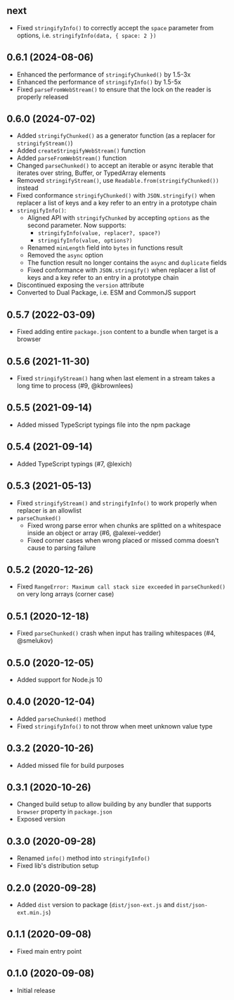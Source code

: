 ## next

- Fixed `stringifyInfo()` to correctly accept the `space` parameter from options, i.e. `stringifyInfo(data, { space: 2 })`

## 0.6.1 (2024-08-06)

- Enhanced the performance of `stringifyChunked()` by 1.5-3x
- Enhanced the performance of `stringifyInfo()` by 1.5-5x
- Fixed `parseFromWebStream()` to ensure that the lock on the reader is properly released

## 0.6.0 (2024-07-02)

- Added `stringifyChunked()` as a generator function (as a replacer for `stringifyStream()`)
- Added `createStringifyWebStream()` function
- Added `parseFromWebStream()` function
- Changed `parseChunked()` to accept an iterable or async iterable that iterates over string, Buffer, or TypedArray elements
- Removed `stringifyStream()`, use `Readable.from(stringifyChunked())` instead
- Fixed conformance `stringifyChunked()` with `JSON.stringify()` when replacer a list of keys and a key refer to an entry in a prototype chain
- `stringifyInfo()`:
    - Aligned API with `stringifyChunked` by accepting `options` as the second parameter. Now supports:
        - `stringifyInfo(value, replacer?, space?)`
        - `stringifyInfo(value, options?)`
    - Renamed `minLength` field into `bytes` in functions result
    - Removed the `async` option
    - The function result no longer contains the `async` and `duplicate` fields
    - Fixed conformance with `JSON.stringify()` when replacer a list of keys and a key refer to an entry in a prototype chain
- Discontinued exposing the `version` attribute
- Converted to Dual Package, i.e. ESM and CommonJS support

## 0.5.7 (2022-03-09)

- Fixed adding entire `package.json` content to a bundle when target is a browser

## 0.5.6 (2021-11-30)

- Fixed `stringifyStream()` hang when last element in a stream takes a long time to process (#9, @kbrownlees)

## 0.5.5 (2021-09-14)

- Added missed TypeScript typings file into the npm package

## 0.5.4 (2021-09-14)

- Added TypeScript typings (#7, @lexich)

## 0.5.3 (2021-05-13)

- Fixed `stringifyStream()` and `stringifyInfo()` to work properly when replacer is an allowlist
- `parseChunked()`
    - Fixed wrong parse error when chunks are splitted on a whitespace inside an object or array (#6, @alexei-vedder)
    - Fixed corner cases when wrong placed or missed comma doesn't cause to parsing failure

## 0.5.2 (2020-12-26)

- Fixed `RangeError: Maximum call stack size exceeded` in `parseChunked()` on very long arrays (corner case)

## 0.5.1 (2020-12-18)

- Fixed `parseChunked()` crash when input has trailing whitespaces (#4, @smelukov)

## 0.5.0 (2020-12-05)

- Added support for Node.js 10

## 0.4.0 (2020-12-04)

- Added `parseChunked()` method
- Fixed `stringifyInfo()` to not throw when meet unknown value type

## 0.3.2 (2020-10-26)

- Added missed file for build purposes

## 0.3.1 (2020-10-26)

- Changed build setup to allow building by any bundler that supports `browser` property in `package.json`
- Exposed version

## 0.3.0 (2020-09-28)

- Renamed `info()` method into `stringifyInfo()`
- Fixed lib's distribution setup

## 0.2.0 (2020-09-28)

- Added `dist` version to package (`dist/json-ext.js` and `dist/json-ext.min.js`)

## 0.1.1 (2020-09-08)

- Fixed main entry point

## 0.1.0 (2020-09-08)

- Initial release
